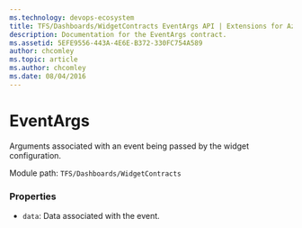```yaml
---
ms.technology: devops-ecosystem
title: TFS/Dashboards/WidgetContracts EventArgs API | Extensions for Azure DevOps Services
description: Documentation for the EventArgs contract.
ms.assetid: 5EFE9556-443A-4E6E-B372-330FC754A589
author: chcomley
ms.topic: article
ms.author: chcomley
ms.date: 08/04/2016
---
```


# EventArgs

Arguments associated with an event being passed by the widget configuration.

Module path: `TFS/Dashboards/WidgetContracts`

### Properties

- `data`: Data associated with the event.
